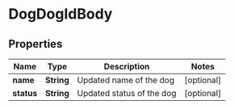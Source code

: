 # DogDogIdBody

## Properties
Name | Type | Description | Notes
------------ | ------------- | ------------- | -------------
**name** | **String** | Updated name of the dog |  [optional]
**status** | **String** | Updated status of the dog |  [optional]
